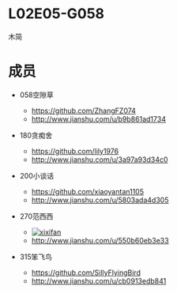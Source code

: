 # L02E05-G058
木简
# 成员
- 058空隙草
  - https://github.com/ZhangFZ074  
  - http://www.jianshu.com/u/b9b861ad1734

- 180贪痴舍 
  - https://github.com/lily1976  
  - http://www.jianshu.com/u/3a97a93d34c0 
           
- 200小谈话 
  - https://github.com/xiaoyantan1105  
  - http://www.jianshu.com/u/5803ada4d305
           
- 270范西西 
  - [![xixifan](https://avatars0.githubusercontent.com/u/33768999?s=460&v=4)](https://github.com/xixifan)  
  - http://www.jianshu.com/u/550b60eb3e33
           
- 315笨飞鸟 
  - https://github.com/SillyFlyingBird  
  - http://www.jianshu.com/u/cb0913edb841
